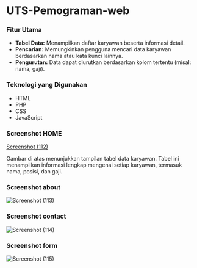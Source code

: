 # UTS-Pemograman-web


### Fitur Utama
* **Tabel Data:** Menampilkan daftar karyawan beserta informasi detail.
* **Pencarian:** Memungkinkan pengguna mencari data karyawan berdasarkan nama atau kata kunci lainnya.
* **Pengurutan:** Data dapat diurutkan berdasarkan kolom tertentu (misal: nama, gaji).

### Teknologi yang Digunakan
* HTML
* PHP
* CSS
* JavaScript

### Screenshot HOME
[Screenshot (112)](https://github.com/user-attachments/assets/5918835d-3bb0-4bbd-be85-abdb5474c181)

Gambar di atas menunjukkan tampilan tabel data karyawan. Tabel ini menampilkan informasi lengkap mengenai setiap karyawan, termasuk nama, posisi, dan gaji.
### Screenshot about
![Screenshot (113)](https://github.com/user-attachments/assets/01483c42-574e-4c9f-a7cb-faecd9c91abc)
### Screenshot contact
![Screenshot (114)](https://github.com/user-attachments/assets/b13dd15e-9fdd-48fe-9212-bf19c2ae6a50)
### Screenshot form
![Screenshot (115)](https://github.com/user-attachments/assets/0d026648-e859-4a19-baae-930bd64d5936)
